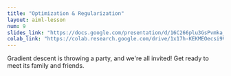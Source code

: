 ```yaml
---
title: "Optimization & Regularization"
layout: aiml-lesson
num: 9
slides_link: "https://docs.google.com/presentation/d/16C266plu3GsPvmka_teumqWmObpuxyOACwK5RDkg40w/"
colab_link: "https://colab.research.google.com/drive/1x17h-KEKMEOecsi9VByQGNZjl7fj-xk-"
---
```


Gradient descent is throwing a party, and we're all invited! Get ready to meet its family and friends.
